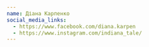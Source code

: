 ```yaml
---
name: Діана Карпенко
social_media_links:
  - https://www.facebook.com/diana.karpen
  - https://www.instagram.com/indiana_tale/
---
```

